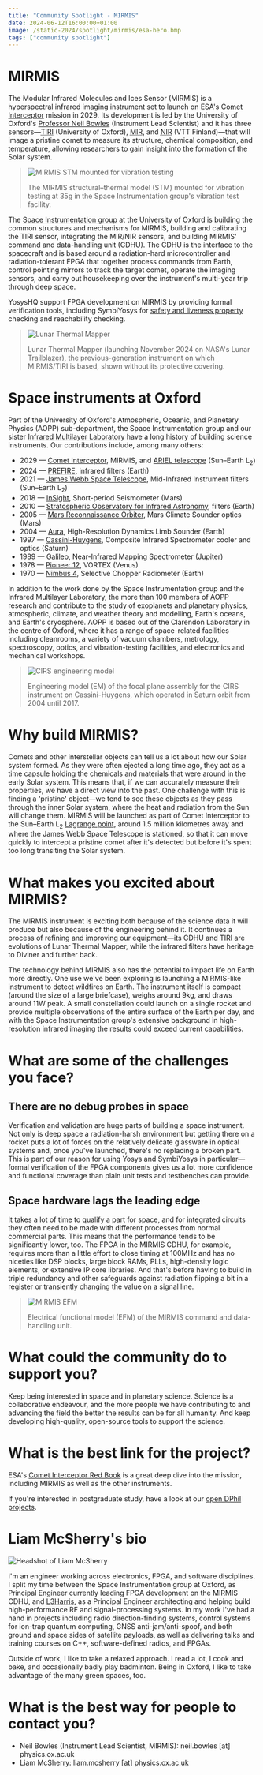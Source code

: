 ```yaml
---
title: "Community Spotlight - MIRMIS"
date: 2024-06-12T16:00:00+01:00
image: /static-2024/spotlight/mirmis/esa-hero.bmp
tags: ["community spotlight"]
---
```


# MIRMIS

The Modular Infrared Molecules and Ices Sensor (<abbr>MIRMIS</abbr>) is a
hyperspectral infrared imaging instrument set to launch on ESA's
[Comet Interceptor] mission in 2029. Its development is led by the University
of Oxford's [Professor Neil Bowles] (Instrument Lead Scientist) and it has
three sensors&mdash;<abbr title="Thermal Infrared Imager">TIRI</abbr>
(University of Oxford), <abbr title="Mid-Infrared">MIR</abbr>, and
<abbr title="Near-Infrared">NIR</abbr> (VTT Finland)&mdash;that will image a
pristine comet to measure its structure, chemical composition, and temperature,
allowing researchers to gain insight into the formation of the Solar system.

> ![MIRMIS STM mounted for vibration testing](/static-2024/spotlight/mirmis/vibe.png)
>
> The MIRMIS structural&ndash;thermal model (STM) mounted for vibration testing
> at 35g in the Space Instrumentation group's vibration test facility.

The [Space Instrumentation group] at the University of Oxford is building the
common structures and mechanisms for MIRMIS, building and calibrating the TIRI
sensor, integrating the MIR/NIR sensors, and building MIRMIS' command and
data-handling unit (<abbr>CDHU</abbr>). The CDHU is the interface to the
spacecraft and is based around a radiation-hard microcontroller and
radiation-tolerant FPGA that together process commands from Earth, control
pointing mirrors to track the target comet, operate the imaging sensors, and
carry out housekeeping over the instrument's multi-year trip through deep space.

YosysHQ support FPGA development on MIRMIS by providing formal verification
tools, including SymbiYosys for [safety and liveness property] checking and
reachability checking.


> ![Lunar Thermal Mapper](/static-2024/spotlight/mirmis/ltm.png)
>
> Lunar Thermal Mapper (launching November 2024 on NASA's Lunar Trailblazer),
> the previous-generation instrument on which MIRMIS/TIRI is based, shown
> without its protective covering.

[Comet Interceptor]: https://www.esa.int/Science_Exploration/Space_Science/Comet_Interceptor
[Professor Neil Bowles]: https://www.space.ox.ac.uk/our-people/neil-bowles
[Space Instrumentation group]: https://www.physics.ox.ac.uk/research/group/space-instrumentation
[safety and liveness property]: https://en.wikipedia.org/wiki/Safety_and_liveness_properties


# Space instruments at Oxford

Part of the University of Oxford's Atmospheric, Oceanic, and Planetary Physics
(<abbr>AOPP</abbr>) sub-department, the Space Instrumentation group and our
sister [Infrared Multilayer Laboratory] have a long history of building science
instruments. Our contributions include, among many others:

 * 2029 &mdash; [Comet Interceptor], MIRMIS, and [ARIEL telescope] (Sun&ndash;Earth L<sub>2</sub>)
 * 2024 &mdash; [PREFIRE], infrared filters (Earth)
 * 2021 &mdash; [James Webb Space Telescope], Mid-Infrared Instrument filters (Sun&ndash;Earth L<sub>2</sub>)
 * 2018 &mdash; [InSight], Short-period Seismometer (Mars)
 * 2010 &mdash; [Stratospheric Observatory for Infrared Astronomy], filters (Earth)
 * 2005 &mdash; [Mars Reconnaissance Orbiter], Mars Climate Sounder optics (Mars)
 * 2004 &mdash; [Aura], High-Resolution Dynamics Limb Sounder (Earth)
 * 1997 &mdash; [Cassini-Huygens], Composite Infrared Spectrometer cooler and optics (Saturn)
 * 1989 &mdash; [Galileo], Near-Infrared Mapping Spectrometer (Jupiter)
 * 1978 &mdash; [Pioneer 12], VORTEX (Venus)
 * 1970 &mdash; [Nimbus 4], Selective Chopper Radiometer (Earth)

In addition to the work done by the Space Instrumentation group and the
Infrared Multilayer Laboratory, the more than 100 members of AOPP research and
contribute to the study of exoplanets and planetary physics, atmospheric,
climate, and weather theory and modelling, Earth's oceans, and Earth's
cryosphere. AOPP is based out of the Clarendon Laboratory in the centre of
Oxford, where it has a range of space-related facilities including cleanrooms,
a variety of vacuum chambers, metrology, spectroscopy, optics, and
vibration-testing facilities, and electronics and mechanical workshops.

[Infrared Multilayer Laboratory]: https://www.physics.ox.ac.uk/about-us/our-facilities-and-services/infrared-multilayer-laboratory
[ARIEL telescope]: https://arielmission.space/index.php/ariel-media/
[PREFIRE]: https://science.nasa.gov/mission/prefire/
[James Webb Space Telescope]: https://webb.nasa.gov/content/about/index.html
[InSight]: https://science.nasa.gov/mission/insight/
[Stratospheric Observatory for Infrared Astronomy]: https://science.nasa.gov/mission/sofia/
[Mars Reconnaissance Orbiter]: https://science.nasa.gov/mission/mars-reconnaissance-orbiter/
[Aura]: https://aura.gsfc.nasa.gov/about.html
[Cassini-Huygens]: https://science.nasa.gov/mission/cassini/
[Galileo]: https://science.nasa.gov/mission/galileo/
[Pioneer 12]: https://en.wikipedia.org/wiki/Pioneer_Venus_Orbiter
[Nimbus 4]: https://en.wikipedia.org/wiki/Nimbus_4

> ![CIRS engineering model](/static-2024/spotlight/mirmis/cirs-em.jpg)
>
> Engineering model (EM) of the focal plane assembly for the CIRS instrument on
> Cassini-Huygens, which operated in Saturn orbit from 2004 until 2017.

[L3Harris]: https://www.l3harris.com/en-gb/united-kingdom


# Why build MIRMIS?

Comets and other interstellar objects can tell us a lot about how our Solar
system formed. As they were often ejected a long time ago, they act as a time
capsule holding the chemicals and materials that were around in the early Solar
system. This means that, if we can accurately measure their properties, we have
a direct view into the past. One challenge with this is finding a 'pristine'
object&mdash;we tend to see these objects as they pass through the inner Solar
system, where the heat and radiation from the Sun will change them. MIRMIS will
be launched as part of Comet Interceptor to the Sun&ndash;Earth L<sub>2</sub>
[Lagrange point], around 1.5 million kilometres away and where the James Webb
Space Telescope is stationed, so that it can move quickly to intercept a
pristine comet after it's detected but before it's spent too long transiting
the Solar system.

[Lagrange point]: https://en.wikipedia.org/wiki/Lagrange_point


# What makes you excited about MIRMIS?

The MIRMIS instrument is exciting both because of the science data it will
produce but also because of the engineering behind it. It continues a process
of refining and improving our equipment&mdash;its CDHU and TIRI are evolutions
of Lunar Thermal Mapper, while the infrared filters have heritage to Diviner
and further back.

The technology behind MIRMIS also has the potential to impact life on Earth
more directly. One use we've been exploring is launching a MIRMIS-like
instrument to detect wildfires on Earth. The instrument itself is compact
(around the size of a large briefcase), weighs around 9kg, and draws around
11W peak. A small constellation could launch on a single rocket and provide
multiple observations of the entire surface of the Earth per day, and with the
Space Instrumentation group's extensive background in high-resolution infrared
imaging the results could exceed current capabilities.


# What are some of the challenges you face?

## There are no debug probes in space
Verification and validation are huge parts of building a space instrument. Not
only is deep space a radiation-harsh environment but getting there on a rocket
puts a lot of forces on the relatively delicate glassware in optical systems
and, once you've launched, there's no replacing a broken part. This is part of
our reason for using Yosys and SymbiYosys in particular&mdash;formal
verification of the FPGA components gives us a lot more confidence and
functional coverage than plain unit tests and testbenches can provide.

## Space hardware lags the leading edge
It takes a lot of time to qualify a part for space, and for integrated circuits
they often need to be made with different processes from normal commercial
parts. This means that the performance tends to be significantly lower, too.
The FPGA in the MIRMIS CDHU, for example, requires more than a little effort to
close timing at 100MHz and has no niceties like DSP blocks, large block RAMs,
PLLs, high-density logic elements, or extensive IP core libraries. And that's
before having to build in triple redundancy and other safeguards against
radiation flipping a bit in a register or transiently changing the value on a
signal line.


> ![MIRMIS EFM](/static-2024/spotlight/mirmis/efm.png)
>
> Electrical functional model (EFM) of the MIRMIS command and data-handling
> unit.


# What could the community do to support you?

Keep being interested in space and in planetary science. Science is a
collaborative endeavour, and the more people we have contributing to and
advancing the field the better the results can be for all humanity. And keep
developing high-quality, open-source tools to support the science.


# What is the best link for the project?

ESA's [Comet Interceptor Red Book] is a great deep dive into the mission,
including MIRMIS as well as the other instruments.

If you're interested in postgraduate study, have a look at our
[open DPhil projects].

[Comet Interceptor Red Book]: https://www.cosmos.esa.int/web/comet-interceptor/documentation
[open DPhil projects]: https://www.physics.ox.ac.uk/study/postgraduates/dphil-atmospheric-oceanic-and-planetary-physics/planetary-and-exoplanetary


# Liam McSherry's bio

![Headshot of Liam McSherry](/static-2024/spotlight/mirmis/mcsherry.png)

I'm an engineer working across electronics, FPGA, and software disciplines. I
split my time between the Space Instrumentation group at Oxford, as Principal
Engineer currently leading FPGA development on the MIRMIS CDHU, and [L3Harris],
as a Principal Engineer architecting and helping build high-performance RF and
signal-processing systems. In my work I've had a hand in projects including
radio direction-finding systems, control systems for ion-trap quantum
computing, GNSS anti-jam/anti-spoof, and both ground and space sides of
satellite payloads, as well as delivering talks and training courses on C++,
software-defined radios, and FPGAs.

Outside of work, I like to take a relaxed approach. I read a lot, I cook and
bake, and occasionally badly play badminton. Being in Oxford, I like to take
advantage of the many green spaces, too.


# What is the best way for people to contact you?

 * Neil Bowles (Instrument Lead Scientist, MIRMIS): neil.bowles [at] physics.ox.ac.uk
 * Liam McSherry: liam.mcsherry [at] physics.ox.ac.uk
